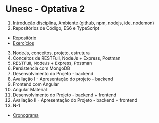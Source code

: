 # Unesc - Optativa 2
		
1. [Introdução disciplina, Ambiente (github, npm, nodejs, ide, nodemon)](01-ambiente/01-ambiente-nodejs.md)
2. Repositórios de Código, ES6 e TypeScript
* [Repositório](02-repositorio/repositorio.md)
* [Exercícios](02-repositorio/exercicios.md)
3. NodeJs, conceitos, projeto, estrutura
4. Conceitos de RESTFull, NodeJs + Express, Postman
5. RESTFull, NodeJs + Express, Postman
6. Persistencia com MongoDB
7. Desenvolvimento do Projeto - backend
8. Avaliação I - Apresentação do projeto - backend
9. Frontend com Angular
10. Angular Material
11. Desenvolvimento do Projeto - backend + frontend
12. Avaliação II - Apresentação do Projeto - backend + frontend
13. N-1

* [Cronograma](https://docs.google.com/spreadsheets/d/1-MlzVX1DJMUUkhFrjBPYVWPy6ISA5Ssn8IfaKmpnkec/edit#gid=0)
